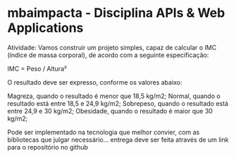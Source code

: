 # mbaimpacta - Disciplina APIs & Web Applications

Atividade:
Vamos construir um projeto simples, capaz de calcular o IMC (índice de massa corporal), de acordo com a seguinte especificação:

IMC = Peso / Altura²

O resultado deve ser expresso, conforme os valores abaixo:

Magreza, quando o resultado é menor que 18,5 kg/m2;
Normal, quando o resultado está entre 18,5 e 24,9 kg/m2;
Sobrepeso, quando o resultado está entre 24,9 e 30 kg/m2;
Obesidade, quando o resultado é maior que 30 kg/m2;

Pode ser implementado na tecnologia que melhor convier, com as bibliotecas que julgar necessário... entrega deve ser feita através de um link para o repositório no github
